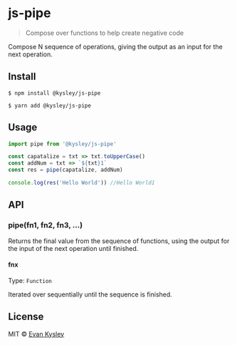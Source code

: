 # js-pipe

> Compose over functions to help create negative code

Compose N sequence of operations, giving the output as an input for the next operation.


## Install

```
$ npm install @kysley/js-pipe
```
```
$ yarn add @kysley/js-pipe
```


## Usage

```js
import pipe from '@kysley/js-pipe'

const capatalize = txt => txt.toUpperCase()
const addNum = txt => `${txt}1`
const res = pipe(capatalize, addNum)

console.log(res('Hello World')) //Hello World1
```


## API

### pipe(fn1, fn2, fn3, ...)

Returns the final value from the sequence of functions, using the output for the input of the next operation until finished.

#### fnx

Type: `Function`

Iterated over sequentially until the sequence is finished.

## License

MIT © [Evan Kysley](https://kysley.com)
